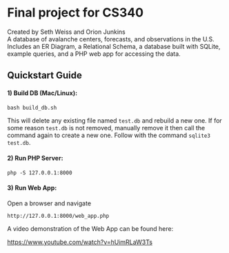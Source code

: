 # Final project for CS340

Created by Seth Weiss and Orion Junkins  
A database of avalanche centers, forecasts, and observations in the U.S. 
Includes an ER Diagram, a Relational Schema, a database built with SQLite, example queries, and a PHP web app for accessing the data. 

## Quickstart Guide
#### 1) Build DB (Mac/Linux):

```
bash build_db.sh
```

This will delete any existing file named `test.db` and rebuild a new one.
If for some reason `test.db` is not removed, manually remove it then call the command again to create a new one. 
Follow with the command `sqlite3 test.db`.

#### 2) Run PHP Server:
```
php -S 127.0.0.1:8000
```

#### 3) Run Web App:
Open a browser and navigate
```
http://127.0.0.1:8000/web_app.php
```
A video demonstration of the Web App can be found here:

https://www.youtube.com/watch?v=hUimRLaW3Ts
